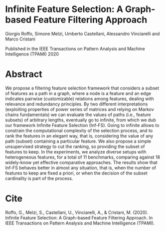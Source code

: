 # Infinite Feature Selection: A Graph-based Feature Filtering Approach

Giorgio Roffo, Simone Melzi, Umberto Castellani, Alessandro Vinciarelli and Marco Cristani

Published in the IEEE Transactions on Pattern Analysis and Machine Intelligence (TPAMI) 2020

# Abstract
We propose a filtering feature selection framework that considers a subset of features as a path in a graph, where a node is a feature and an edge indicates pairwise (customizable) relations among features, dealing with relevance and redundancy principles. 
By two different interpretations (exploiting properties of power series of matrices and relying on Markov chains fundamentals) we can evaluate the values of paths (i.e., feature subsets) of arbitrary lengths, eventually go to infinite, from which we dub our framework Infinite Feature Selection (Inf-FS). Going to infinite allows to constrain the computational complexity of the selection process, and to rank the features in an elegant way, that is, considering the value of any path (subset) containing a particular feature. We also propose a simple unsupervised strategy to cut the ranking, so providing the subset of features to keep.
In the experiments, we analyze diverse setups with heterogeneous features, for a total of 11 benchmarks, comparing against  18 widely-know yet effective comparative approaches. The results show that Inf-FS behaves better in almost any situation, that is, when the number of features to keep are fixed a priori, or when the decision of the subset cardinality is part of the process.

# Cite

Roffo, G., Melzi, S., Castellani, U., Vinciarelli, A., & Cristani, M. (2020). Infinite Feature Selection: A Graph-based Feature Filtering Approach. In IEEE Transactions on Pattern Analysis and Machine Intelligence (TPAMI).




